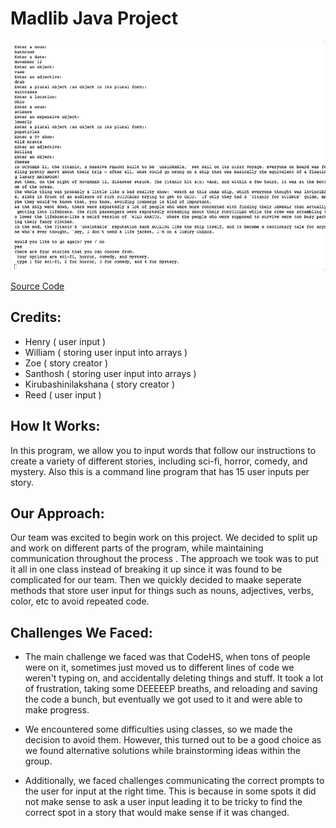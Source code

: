 # Madlib Java Project

![Running App](https://github.com/HenryBald/Madlib/blob/e23352fadde1e2d16bc0890ccd71d97c251933a5/src/madComedy.png)

[Source Code](https://github.com/HenryBald/Madlib/blob/main/src/Madlib/Madlib.java)


## Credits:
* Henry ( user input )
* William ( storing user input into arrays )
* Zoe ( story creator )
* Santhosh ( storing user input into arrays )
* Kirubashinilakshana ( story creator )
* Reed ( user input )

## How It Works:
In this program, we allow you to input words that follow our instructions to create a variety of different stories, including sci-fi, horror, comedy, and mystery. Also this is a command line program that has 15 user inputs per story.

## Our Approach:
Our team was excited to begin work on this project. We decided to split up and work on different parts of the program, while maintaining communication throughout the process . The approach we took was to put it all in one class instead of breaking it up since it was found to be complicated for our team. Then we quickly decided to maake seperate methods that store user input for things such as nouns, adjectives, verbs, color, etc to avoid repeated code.

## Challenges We Faced:
* The main challenge we faced was that CodeHS, when tons of people were on it, sometimes just moved us to different lines of code we weren't typing on, and accidentally deleting things and stuff. It took a lot of frustration, taking some DEEEEEP breaths, and reloading and saving the code a bunch, but eventually we got used to it and were able to make progress.

* We encountered some difficulties using classes, so we made the decision to avoid them. However, this turned out to be a good choice as we found alternative solutions while brainstorming ideas within the group.

* Additionally, we faced challenges communicating the correct prompts to the user for input at the right time. This is because in some spots it did not make sense to ask a user input leading it to be tricky to find the correct spot in a story that would make sense if it was changed.
